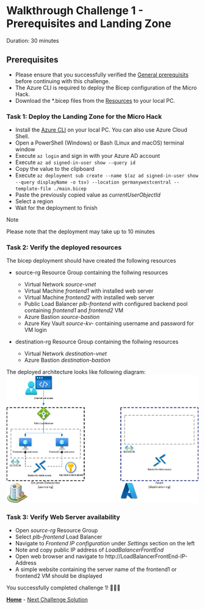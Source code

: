 # Walkthrough Challenge 1 - Prerequisites and Landing Zone

Duration: 30 minutes

## Prerequisites

- Please ensure that you successfully verified the [General prerequisits](../../Readme.md#general-prerequisites) before continuing with this challenge.
- The Azure CLI is required to deploy the Bicep configuration of the Micro Hack.
- Download the *.bicep files from the [Resources](../../resources) to your local PC.

### **Task 1: Deploy the Landing Zone for the Micro Hack**

- Install the [Azure CLI](https://learn.microsoft.com/en-us/cli/azure/install-azure-cli) on your local PC. You can also use Azure Cloud Shell.
- Open a PowerShell (Windows) or Bash (Linux and macOS) terminal window
- Execute `az login` and sign in with your Azure AD account
- Execute `az ad signed-in-user show --query id `
- Copy the value to the clipboard
- Execute `az deployment sub create --name $(az ad signed-in-user show --query displayName -o tsv) --location germanywestcentral --template-file ./main.bicep` 
- Paste the previously copied value as *currentUserObjectId*
- Select a region
- Wait for the deployment to finish

> [!NOTE]
> Please note that the deployment may take up to 10 minutes

### **Task 2: Verify the deployed resources**
The bicep deployment should have created the following resources

- source-rg Resource Group containing the follwing resources
    + Virtual Network *source-vnet*
    + Virtual Machine *frontend1* with installed web server
    + Virtual Machine *frontend2* with installed web server
    + Public Load Balancer *plb-frontend* with configured backend pool containing *frontend1* and *frontend2* VM
    + Azure Bastion *source-bastion*
    + Azure Key Vault *source-kv-* containing username and password for VM login
   
- destination-rg Resource Group containing the follwing resources
    + Virtual Network *destination-vnet*
    + Azure Bastion *destination-bastion*
    
The deployed architecture looks like following diagram:
![image](./img/Challenge-1.jpg)

### **Task 3: Verify Web Server availability**

- Open *source-rg* Resource Group
- Select *plb-frontend* Load Balancer
- Navigate to *Frontend IP configuration* under *Settings* section on the left
- Note and copy public IP address of *LoadBalancerFrontEnd*
- Open web browser and navigate to http://LoadBalancerFrontEnd-IP-Address
- A simple website containing the server name of the frontend1 or frontend2 VM should be displayed

You successfully completed challenge 1! 🚀🚀🚀

 **[Home](../../Readme.md)** - [Next Challenge Solution](../challenge-2/solution.md)
